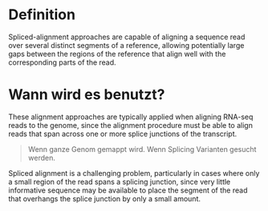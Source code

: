 
# Definition

Spliced-alignment approaches are capable of aligning a sequence read over several distinct segments of a reference, allowing potentially large gaps between the regions of the reference that align well with the corresponding parts of the read.

# Wann wird es benutzt?

These alignment approaches are typically applied when aligning RNA-seq reads to the genome, since the alignment procedure must be able to align reads that span across one or more splice junctions of the transcript.
> Wenn ganze Genom gemappt wird.
> Wenn Splicing Varianten gesucht werden.


Spliced alignment is a challenging problem, particularly in cases where only a small region of the read spans a splicing junction, since very little informative sequence may be available to place the segment of the read that overhangs the splice junction by only a small amount.